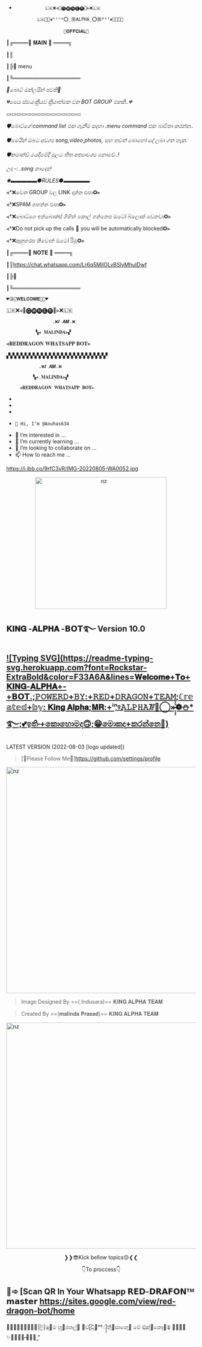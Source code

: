 -                🇱🇰❌⫷👿🅞🅦🅝🅔🅡👿⫸❌🇱🇰              

              🇱🇰👿🔱❦ᵏⁱⁿᵍ⭕_𖡹𝙰𝙻𝙿𝙷𝙰_⭕𖡹ᴮᴼᵀ❦🔱👿🇱🇰

                        👿𝐎𝐅𝐅𝐂𝐈𝐀𝐋👿

┃╔════💠 𝐌𝐀𝐈𝐍 💠              ════╗

┃║

┃╠🧩 menu 

┃╚══════════════════

*💯බොට් ඔන්ලයින් පවති💯*

_*💔මෙය ස්වයංක්‍රීයව ක්‍රියාත්මක වන BOT GROUP එකකි..💔*_

▭▭▭▭▭▭▭▭▭▭▭▭▭▭▭

*🛡️බොට්ගේ command list එක ගැනීම සදහා _.menu_ command එක බාවිතා කරන්න..*

*🛡️මෙයින් ඔබට අවශ්‍ය _song,video,photos,_ සහ තවත් බොහෝ දේ ලබා ගත හැක.*

*🛡️කමාන්ඩ් යෙදීමේදී මුලට තිත අත්‍යාවශ්‍ය නොවේ..!*

_*උදා -: .song නාදෙන්*_

*✺▬▬▬▬▬●RULES●▬▬▬▬▬*

⫷*❌වෙන GROUP වල LINK දාන්න එපා✪⫸

⫷*❌SPAM ගහන්න එපා✪⫸

⫷*❌බොට්ගෙ ඉන්බොක්ස් ගිහින් කොල් ගන්නෙප ඔටෝ බ්ලොක් වෙනවා✪⫸

⫷*❌Do not pick up the calls 🤗 you will be automatically blocked✪⫸

⫷*❌කුනුහරප කීවොත් ඔටෝ රිමූ✪⫸

┃╔════💠 𝐍𝐎𝐓𝐄 💠                ════╗

┃║https://chat.whatsapp.com/Lr6q5MilOLvBSlyMhuIDwf

┃╠🧩

┃╚══════════════════

        

    ♥️😘🙏𝐖𝐄𝐋𝐂𝐎𝐌𝐄🙏😘♥️

 

🇱🇰❌⫷👿🅞🅦🅝🅔🅡👿⫸❌🇱🇰              

    

                     .❌𝑰 𝑨𝑴.❌

               ▚⫷ 𝐌𝐀𝐋𝐈𝐍𝐃𝐀⫸▞

  ⫷𝐑𝐄𝐃𝐃𝐑𝐀𝐆𝐎𝐍 𝐖𝐇𝐀𝐓𝐒𝐀𝐏𝐏 𝐁𝐎𝐓⫸

▞▞▞▞▞▞▞▞▞▞▞▞▞▞▞▞▞▞▞▞▞▞▞▞▞

                .❌𝑰 𝑨𝑴.❌

              ▚⫷ 𝐌𝐀𝐋𝐈𝐍𝐃𝐀⫸▞

         ⫷𝐑𝐄𝐃𝐃𝐑𝐀𝐆𝐎𝐍 𝐖𝐇𝐀𝐓𝐒𝐀𝐏𝐏 𝐁𝐎𝐓⫸
- 
-  
-   
-     👋 Hi, I’m @Anuhas634
- 👀 I’m interested in ...
- 🌱 I’m currently learning ...
- 💞️ I’m looking to collaborate on ...
- 📫 How to reach me ...

<!---
 is a ✨ special ✨ repository because its `README.md` (this file) appears on your GitHub profile.
You can click the Preview link to take a look at your changes.
--->
https://i.ibb.co/9rfC3vR/IMG-20220805-WA0052.jpg

<p align="center">
<img src="https://i.ibb.co/CwffZ61/20220605-104552.jpg" alt="nz" width="350"/>
</p>

## 𝐊𝐈𝐍𝐆 -𝐀𝐋𝐏𝐇𝐀 -𝗕𝗢𝗧࿐   Version 10.0

## [![Typing SVG](https://readme-typing-svg.herokuapp.com?font=Rockstar-ExtraBold&color=F33A6A&lines=𝐖𝐞𝐥𝐜𝐨𝐦𝐞+𝐓𝐨+𝐊𝐈𝐍𝐆-𝐀𝐋𝐏𝐇𝐀+-+𝗕𝗢𝗧.;𝙿𝙾𝚆𝙴𝚁𝙳+𝙱𝚈:+𝚁𝙴𝙳+𝙳𝚁𝙰𝙶𝙾𝙽+𝚃𝙴𝙰𝙼;ℂ𝕣𝕖𝕒𝕥𝕖𝕕+𝕓𝕪: 𝐊𝐢𝐧𝐠 𝐀𝐥𝐩𝐡𝐚;𝐌𝐑:+ⁱⁿᵍ᪶𝙰𝙻𝙿𝙷𝙰᳅◎⃝»̶̶͓͓͓̽̽̽❁⛄*࿐;💕ඉතිං+කොහොමද🙃;😁මොකද+කරන්නෙ🌹)](https://git.io/typing-svg)

LATEST VERSION (2022-08-03 [logo updated])

> [🔄Please Follow Me🤭]https://github.com/settings/profile

<img src="https://camo.githubusercontent.com/71b837571c48af3aa60a73dbc9d5936aa359d78efbfa8a6743cbbbc16b80ef4d/68747470733a2f2f63646e2e646973636f72646170702e636f6d2f6174746163686d656e74732f3830353930323039333930363630383138362f3830353931333937323533353539303932322f74656e6f722e676966" alt="nz" width="600"/>

> Image Designed By  ==( Indusara)== 𝐊𝐈𝐍𝐆 𝐀𝐋𝐏𝐇𝐀 𝐓𝐄𝐀𝐌

> Created By ==(𝐦𝐚𝐥𝐢𝐧𝐝𝐚 𝐏𝐫𝐚𝐬𝐚𝐝)== 𝐊𝐈𝐍𝐆 𝐀𝐋𝐏𝐇𝐀 𝐓𝐄𝐀𝐌

<img src="https://camo.githubusercontent.com/71b837571c48af3aa60a73dbc9d5936aa359d78efbfa8a6743cbbbc16b80ef4d/68747470733a2f2f63646e2e646973636f72646170702e636f6d2f6174746163686d656e74732f3830353930323039333930363630383138362f3830353931333937323533353539303932322f74656e6f722e676966" alt="nz" width="600"/>

<p align="center">
❯❯😎Kick bellow topics😒❮❮
</p>
<p align="center">
👇To proccess👇
</p>

## 🙂➾ [Scan QR In Your Whatsapp 𝗥𝗘𝗗-𝗗𝗥𝗔𝗙𝗢𝗡ᵀᴹ 𝗺𝗮𝘀𝘁𝗲𝗿  https://sites.google.com/view/red-dragon-bot/home 

🧸̶⃮⃖🤍̶⃮⃖🦋||  ̶⃮⃖|ම̶̶̶ࠫ͢ම හුࠫ͢රතල්ࠫ͢ 🙈වැ̶͋͟͞ඩිࠫ͢°°᭄නිࠫ͢සානෙࠫ͢ මේ ඔ҈ක්ࠫ͢කොࠫ͢ම⃦ 🍓̶⃮⃖✨̶⃮⃖🌸 ̶̶᭄⃖⃖͢ "
